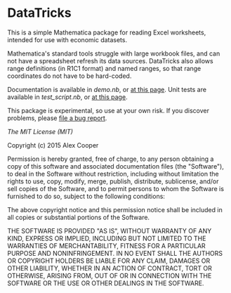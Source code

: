 DataTricks
==========

This is a simple Mathematica package for reading Excel worksheets,
intended for use with economic datasets.

Mathematica's standard tools struggle with large workbook files, and 
can not have a spreadsheet refresh its data sources.
DataTricks also allows range definitions (in R1C1 format) and named
ranges, so that range coordinates do not have to be hard-coded.

Documentation is available in *demo.nb*, or [at this page](http://kuperov.github.io/DataTricks/).
Unit tests are available in *test_script.nb*, 
or [at this page](http://kuperov.github.io/DataTricks/test_script/index.html).

This package is experimental, so use at your own risk. If you discover
problems, please [file a bug report](https://github.com/kuperov/DataTricks/issues/new).




*The MIT License (MIT)*

Copyright (c) 2015 Alex Cooper

Permission is hereby granted, free of charge, to any person obtaining a copy
of this software and associated documentation files (the "Software"), to deal
in the Software without restriction, including without limitation the rights
to use, copy, modify, merge, publish, distribute, sublicense, and/or sell
copies of the Software, and to permit persons to whom the Software is
furnished to do so, subject to the following conditions:

The above copyright notice and this permission notice shall be included in all
copies or substantial portions of the Software.

THE SOFTWARE IS PROVIDED "AS IS", WITHOUT WARRANTY OF ANY KIND, EXPRESS OR
IMPLIED, INCLUDING BUT NOT LIMITED TO THE WARRANTIES OF MERCHANTABILITY,
FITNESS FOR A PARTICULAR PURPOSE AND NONINFRINGEMENT. IN NO EVENT SHALL THE
AUTHORS OR COPYRIGHT HOLDERS BE LIABLE FOR ANY CLAIM, DAMAGES OR OTHER
LIABILITY, WHETHER IN AN ACTION OF CONTRACT, TORT OR OTHERWISE, ARISING FROM,
OUT OF OR IN CONNECTION WITH THE SOFTWARE OR THE USE OR OTHER DEALINGS IN THE
SOFTWARE.

